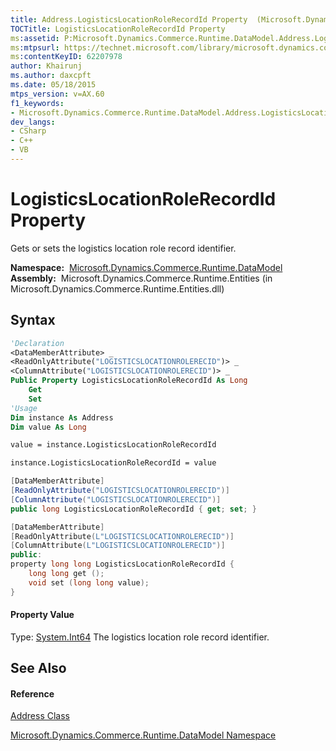 ```yaml
---
title: Address.LogisticsLocationRoleRecordId Property  (Microsoft.Dynamics.Commerce.Runtime.DataModel)
TOCTitle: LogisticsLocationRoleRecordId Property
ms:assetid: P:Microsoft.Dynamics.Commerce.Runtime.DataModel.Address.LogisticsLocationRoleRecordId
ms:mtpsurl: https://technet.microsoft.com/library/microsoft.dynamics.commerce.runtime.datamodel.address.logisticslocationrolerecordid(v=AX.60)
ms:contentKeyID: 62207978
author: Khairunj
ms.author: daxcpft
ms.date: 05/18/2015
mtps_version: v=AX.60
f1_keywords:
- Microsoft.Dynamics.Commerce.Runtime.DataModel.Address.LogisticsLocationRoleRecordId
dev_langs:
- CSharp
- C++
- VB
---
```


# LogisticsLocationRoleRecordId Property

Gets or sets the logistics location role record identifier.

**Namespace:**  [Microsoft.Dynamics.Commerce.Runtime.DataModel](microsoft-dynamics-commerce-runtime-datamodel-namespace.md)  
**Assembly:**  Microsoft.Dynamics.Commerce.Runtime.Entities (in Microsoft.Dynamics.Commerce.Runtime.Entities.dll)

## Syntax

``` vb
'Declaration
<DataMemberAttribute> _
<ReadOnlyAttribute("LOGISTICSLOCATIONROLERECID")> _
<ColumnAttribute("LOGISTICSLOCATIONROLERECID")> _
Public Property LogisticsLocationRoleRecordId As Long
    Get
    Set
'Usage
Dim instance As Address
Dim value As Long

value = instance.LogisticsLocationRoleRecordId

instance.LogisticsLocationRoleRecordId = value
```

``` csharp
[DataMemberAttribute]
[ReadOnlyAttribute("LOGISTICSLOCATIONROLERECID")]
[ColumnAttribute("LOGISTICSLOCATIONROLERECID")]
public long LogisticsLocationRoleRecordId { get; set; }
```

``` c++
[DataMemberAttribute]
[ReadOnlyAttribute(L"LOGISTICSLOCATIONROLERECID")]
[ColumnAttribute(L"LOGISTICSLOCATIONROLERECID")]
public:
property long long LogisticsLocationRoleRecordId {
    long long get ();
    void set (long long value);
}
```

#### Property Value

Type: [System.Int64](https://technet.microsoft.com/library/6yy583ek\(v=ax.60\))  
The logistics location role record identifier.  

## See Also

#### Reference

[Address Class](address-class-microsoft-dynamics-commerce-runtime-datamodel.md)

[Microsoft.Dynamics.Commerce.Runtime.DataModel Namespace](microsoft-dynamics-commerce-runtime-datamodel-namespace.md)

